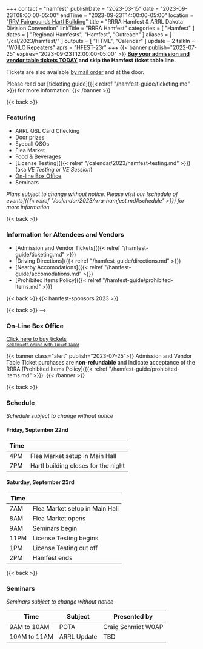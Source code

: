 +++
contact = "hamfest"
publishDate = "2023-03-15"
date = "2023-09-23T08:00:00-05:00"
endTime	 = "2023-09-23T14:00:00-05:00"
location = "[RRV Fairgrounds Hartl Building](/places/rrv-fairgrounds-hartl-building)"
title = "RRRA Hamfest & ARRL Dakota Division Convention"
linkTitle = "RRRA Hamfest"
categories = [ "Hamfest" ]
dates = [ "Regional Hamfests", "Hamfest", "Outreach" ]
aliases = [ "/cal/2023/hamfest/" ]
outputs = [ "HTML", "Calendar" ]
update = 2
talkIn = "[W0ILO Repeaters](/radios/)"
aprs = "HFEST-23r"
+++
{{< banner publish="2022-07-25" expires="2023-09-23T12:00:00-05:00" >}}
**[Buy your admission and vendor table tickets TODAY](https://buytickets.at/redriverradioamateurs/700726/r/calendar-hamfest)
and skip the Hamfest ticket table line.**

Tickets are also available
[by mail order](https://cloud.rrra.org/index.php/s/4LSCD28maTmL7JT)
and at the door.

Please read our
[ticketing guide]({{< relref "/hamfest-guide/ticketing.md" >}})
for more information.
{{< /banner >}}

{{< back >}}
### Featuring

* ARRL QSL Card Checking
* Door prizes
* Eyeball QSOs
* Flea Market
* Food & Beverages
* [License Testing]({{< relref "/calendar/2023/hamfest-testing.md" >}}) (aka *VE Testing* or *VE Session*)
* [On-line Box Office](#on-line-box-office)
* Seminars
<!--
* [Hamfest Flyer](#hamfest-flyer)
-->

*Plans subject to change without notice. Please visit our [schedule of events]({{< relref "/calendar/2023/rrra-hamfest.md#schedule" >}}) for more information*

{{< back >}}
### Information for Attendees and Vendors
* [Admission and Vendor Tickets]({{< relref "/hamfest-guide/ticketing.md" >}})
* [Driving Directions]({{< relref "/hamfest-guide/directions.md" >}})
* [Nearby Accomodations]({{< relref "/hamfest-guide/accomodations.md" >}})
* [Prohibited Items Policy]({{< relref "/hamfest-guide/prohibited-items.md" >}})

{{< back >}}
{{< hamfest-sponsors 2023 >}}

{{< back >}}
-->
### On-Line Box Office

<!-- Ticket Tailor Widget. Paste this into your website where you want the
widget to appear. Do not change the code or the widget may not work properly.
-->
<div class="tt-widget"><div class="tt-widget-fallback"><p><a
href="https://www.tickettailor.com/all-tickets/redriverradioamateurs/?ref=website_widget"
target="_blank">Click here to buy tickets</a><br /><small><a
href="https://www.tickettailor.com?rf=wdg_99768"
class="tt-widget-powered">Sell tickets online with Ticket
Tailor</a></small></p></div><script
src="https://cdn.tickettailor.com/js/widgets/min/widget.js"
data-url="https://www.tickettailor.com/all-tickets/redriverradioamateurs/"
data-type="inline" data-inline-minimal="true" data-inline-show-logo="false"
data-inline-bg-fill="false" data-inline-inherit-ref-from-url-param=""
data-inline-ref="website_widget"></script></div>
<!-- End of Ticket Tailor Widget -->

{{< banner class="alert" publish="2023-07-25">}}
Admission and Vendor Table Ticket purchases are **non-refundable** and indicate
acceptance of the RRRA
[Prohibited Items Policy]({{< relref "/hamfest-guide/prohibited-items.md" >}}).
{{< /banner >}}

{{< back >}}
### Schedule
*Schedule subject to change without notice*

#### Friday, September 22nd

Time |      |
-----|------|
4PM | Flea Market setup in Main Hall
7PM | Hartl building closes for the night

#### Saturday, September 23rd

Time |      |
-----|------|
7AM | Flea Market setup in Main Hall
8AM | Flea Market opens
9AM | Seminars begin
11PM | License Testing begins
1PM | License Testing cut off
2PM | Hamfest ends

{{< back >}}
### Seminars

*Seminars subject to change without notice*

Time | Subject | Presented by
-----|---------|-------------
9AM to 10AM | POTA | Craig Schmidt W0AP
10AM to 11AM | ARRL Update | TBD

<!--
{{< back >}}
### Hamfest Flyer

<div style="width:100%;text-align:center;">
<strong><a href="https://cloud.rrra.org/index.php/s/oXmKKrLCWCqPeD3">Download
the 2022 RRRA Hamfest Flyer</s>
</div>

{{< figure src="https://images.rrra.org/2022-hamfest-flyer-thumbnail-2.jpg" link="https://cloud.rrra.org/index.php/s/oXmKKrLCWCqPeD3" >}}

-->
